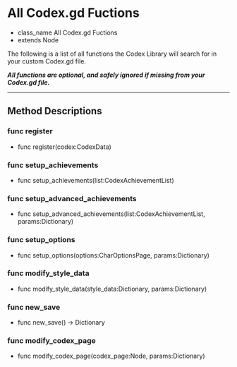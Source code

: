 # All Codex.gd Fuctions
- class_name All Codex.gd Fuctions
- extends Node

The following is a list of all functions the Codex Library will search for in your custom Codex.gd file.

***All functions are optional, and safely ignored if missing from your Codex.gd file.***




---
## Method Descriptions

### func register
- func register(codex:CodexData)

[](https://hustledocs.trimaydev.com/docs/missing-description.md ':include')



### func setup_achievements
- func setup_achievements(list:CodexAchievementList)

[](https://hustledocs.trimaydev.com/docs/missing-description.md ':include')



### func setup_advanced_achievements
- func setup_advanced_achievements(list:CodexAchievementList, params:Dictionary)

[](https://hustledocs.trimaydev.com/docs/missing-description.md ':include')



### func setup_options
- func setup_options(options:CharOptionsPage, params:Dictionary)

[](https://hustledocs.trimaydev.com/docs/missing-description.md ':include')



### func modify_style_data
- func modify_style_data(style_data:Dictionary, params:Dictionary)

[](https://hustledocs.trimaydev.com/docs/missing-description.md ':include')



### func new_save
- func new_save() -> Dictionary

[](https://hustledocs.trimaydev.com/docs/missing-description.md ':include')



### func modify_codex_page
- func modify_codex_page(codex_page:Node, params:Dictionary)

[](https://hustledocs.trimaydev.com/docs/missing-description.md ':include')


